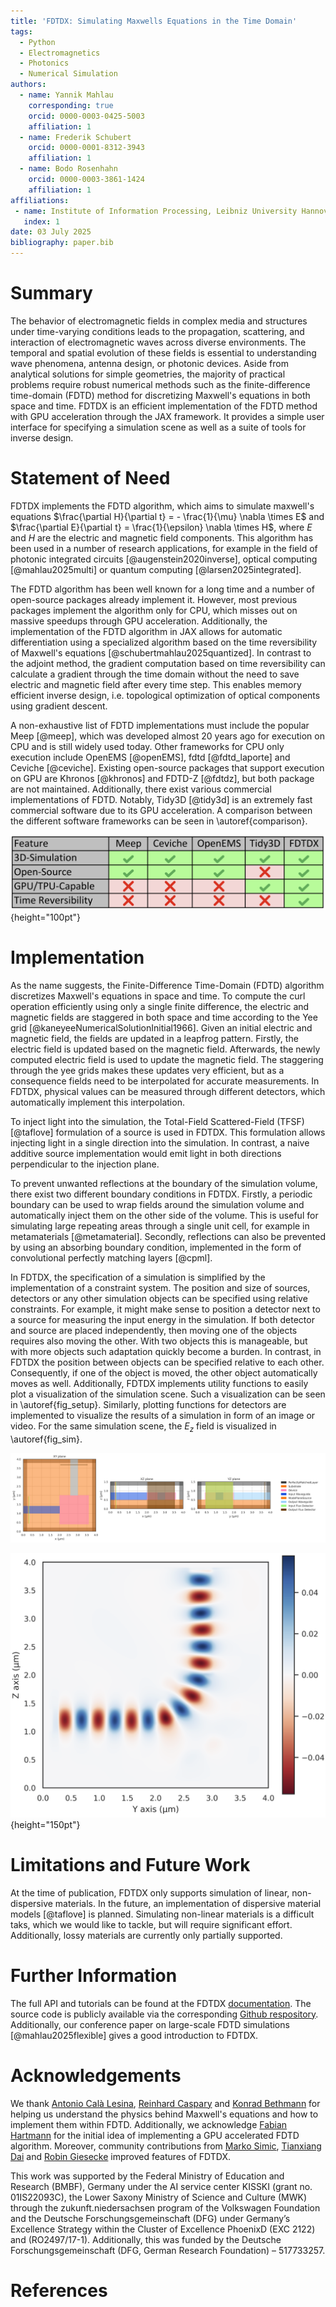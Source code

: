 ```yaml
---
title: 'FDTDX: Simulating Maxwells Equations in the Time Domain'
tags:
  - Python
  - Electromagnetics
  - Photonics
  - Numerical Simulation
authors:
  - name: Yannik Mahlau
    corresponding: true
    orcid: 0000-0003-0425-5003
    affiliation: 1
  - name: Frederik Schubert
    orcid: 0000-0001-8312-3943
    affiliation: 1
  - name: Bodo Rosenhahn
    orcid: 0000-0003-3861-1424
    affiliation: 1
affiliations:
 - name: Institute of Information Processing, Leibniz University Hannover, Germany
   index: 1
date: 03 July 2025
bibliography: paper.bib
---
```


# Summary

The behavior of electromagnetic fields in complex media and structures under time-varying conditions leads to the propagation, scattering, and interaction of electromagnetic waves across diverse environments. 
The temporal and spatial evolution of these fields is essential to understanding wave phenomena, antenna design, or photonic devices.
Aside from analytical solutions for simple geometries, the majority of practical problems require robust numerical methods such as the finite-difference time-domain (FDTD) method for discretizing Maxwell's equations in both space and time.
FDTDX is an efficient implementation of the FDTD method with GPU acceleration through the JAX framework.
It provides a simple user interface for specifying a simulation scene as well as a suite of tools for inverse design.


# Statement of Need

FDTDX implements the FDTD algorithm, which aims to simulate maxwell's equations $\frac{\partial H}{\partial t} = - \frac{1}{\mu} \nabla \times E$ and $\frac{\partial E}{\partial t} = \frac{1}{\epsilon} \nabla \times H$, where $E$ and $H$ are the electric and magnetic field components.
This algorithm has been used in a number of research applications, for example in the field of photonic integrated circuits [@augenstein2020inverse], optical computing [@mahlau2025multi] or quantum computing [@larsen2025integrated].

The FDTD algorithm has been well known for a long time and a number of open-source packages already implement it.
However, most previous packages implement the algorithm only for CPU, which misses out on massive speedups through GPU acceleration.
Additionally, the implementation of the FDTD algorithm in JAX allows for automatic differentiation using a specialized algorithm based on the time reversibility of Maxwell's equations [@schubertmahlau2025quantized].
In contrast to the adjoint method, the gradient computation based on time reversibility can calculate a gradient through the time domain without the need to save electric and magnetic field after every time step.
This enables memory efficient inverse design, i.e. topological optimization of optical components using gradient descent.

A non-exhaustive list of FDTD implementations must include the popular Meep [@meep], which was developed almost 20 years ago for execution on CPU and is still widely used today.
Other frameworks for CPU only execution include OpenEMS [@openEMS], fdtd [@fdtd_laporte] and Ceviche [@ceviche].
Existing open-source packages that support execution on GPU are Khronos [@khronos] and FDTD-Z [@fdtdz], but both package are not maintained.
Additionally, there exist various commercial implementations of FDTD.
Notably, Tidy3D [@tidy3d] is an extremely fast commercial software due to its GPU acceleration.
A comparison between the different software frameworks can be seen in \autoref{comparison}.

![Feature comparison between different FDTD software frameworks. \label{comparison} ](img/comparison.png){height="100pt"}

<!-- | Feature | Meep | Ceviche | openEMS | Tidy3D | FDTDX |
|---------|------|---------|---------|--------|-------|
| 3D-Simulation | yes | yes | yes | yes | yes |
| Open-Source | yes | yes | yes | no | yes |
| Time Reversibility | no | no | no | no | yes |
| GPU/TPU-capable | no | no | no | yes | yes | -->

<!-- +-------------------+------------+----------+----------+----------+----------+
| Feature           | Meep       | Ceviche  | openEMS  | Tidy3D   |FDTDX     |
|                   |            |          |          |          |          |
+:=================:+:==========:+:========:+:========:+:========:|:========:|
| 3D-Simulation     | yes        | yes      | yes      | yes      | yes      |
+-------------------+------------+----------+----------+----------+----------+
| Open-Source       | yes        | yes      | yes      | no       | yes      |
+-------------------+------------+----------+----------+----------+----------+
| Time Reversibility| no         | no       | no       | no       | yes      |
+-------------------+ -----------+----------+----------|----------+----------+
| GPU/TPU-capable   | no         | no       | no       | yes      | yes      |
+===================+============+==========+==========+==========+==========+
| Table 1: Feature Comparison between different FDTD Software frameworks     |
+============================================================================+ -->


# Implementation 

As the name suggests, the Finite-Difference Time-Domain (FDTD) algorithm discretizes Maxwell's equations in space and time.
To compute the curl operation efficiently using only a single finite difference, the electric and magnetic fields are staggered in both space and time according to the Yee grid [@kaneyeeNumericalSolutionInitial1966].
Given an initial electric and magnetic field, the fields are updated in a leapfrog pattern.
Firstly, the electric field is updated based on the magnetic field.
Afterwards, the newly computed electric field is used to update the magnetic field.
The staggering through the yee grids makes these updates very efficient, but as a consequence fields need to be interpolated for accurate measurements.
In FDTDX, physical values can be measured through different detectors, which automatically implement this interpolation.

To inject light into the simulation, the Total-Field Scattered-Field (TFSF) [@taflove] formulation of a source is used in FDTDX. 
This formulation allows injecting light in a single direction into the simulation.
In contrast, a naive additive source implementation would emit light in both directions perpendicular to the injection plane.

To prevent unwanted reflections at the boundary of the simulation volume, there exist two different boundary conditions in FDTDX.
Firstly, a periodic boundary can be used to wrap fields around the simulation volume and automatically inject them on the other side of the volume.
This is useful for simulating large repeating areas through a single unit cell, for example in metamaterials [@metamaterial].
Secondly, reflections can also be prevented by using an absorbing boundary condition, implemented in the form of convolutional perfectly matching layers [@cpml].

In FDTDX, the specification of a simulation is simplified by the implementation of a constraint system.
The position and size of sources, detectors or any other simulation objects can be specified using relative constraints.
For example, it might make sense to position a detector next to a source for measuring the input energy in the simulation.
If both detector and source are placed independently, then moving one of the objects requires also moving the other.
With two objects this is manageable, but with more objects such adaptation quickly become a burden.
In contrast, in FDTDX the position between objects can be specified relative to each other.
Consequently, if one of the object is moved, the other object automatically moves as well.
Additionally, FDTDX implements utility functions to easily plot a visualization of the simulation scene.
Such a visualization can be seen in \autoref{fig_setup}.
Similarly, plotting functions for detectors are implemented to visualize the results of a simulation in form of an image or video.
For the same simulation scene, the $E_z$ field is visualized in \autoref{fig_sim}.

![Visualization of a simulation scene using the ```fdtdx.plot_setup``` function. \label{fig_setup} ](img/setup.png)

![Visualization of the $E_z$ field in a simulation as output of an ```fdtdx.FieldDetector```. \label{fig_sim} ](img/simulation.png){height="150pt"}

<!-- \begin{figure}[h]
\centering
\includegraphics{img/setup.png}
\caption*{**Figure 1** Visualization of a simulation scene using the fdtdx.plot_setup function.\label{setup}}
\end{figure} -->

# Limitations and Future Work

At the time of publication, FDTDX only supports simulation of linear, non-dispersive materials. 
In the future, an implementation of dispersive material models [@taflove] is planned.
Simulating non-linear materials is a difficult taks, which we would like to tackle, but will require significant effort.
Additionally, lossy materials are currently only partially supported.

# Further Information

The full API and tutorials can be found at the FDTDX [documentation](https://ymahlau.github.io/fdtdx/). 
The source code is publicly available via the corresponding [Github respository](https://github.com/ymahlau/fdtdx).
Additionally, our conference paper on large-scale FDTD simulations [@mahlau2025flexible] gives a good introduction to FDTDX.

# Acknowledgements

We thank [Antonio Calà Lesina](https://www.hot.uni-hannover.de/de/calalesina), [Reinhard Caspary](https://www.phoenixd.uni-hannover.de/de/caspary) and [Konrad Bethmann](https://www.tnt.uni-hannover.de/de/staff/bethmann/) for helping us understand the physics behind Maxwell's equations and how to implement them within FDTD. 
Additionally, we acknowledge [Fabian Hartmann](https://www.tnt.uni-hannover.de/de/staff/hartmann/) for the initial idea of implementing a GPU accelerated FDTD algorithm.
Moreover, community contributions from [Marko Simic](https://github.com/msimicphysics), [Tianxiang Dai](https://github.com/txdai) and [Robin Giesecke](https://github.com/TheDarkchip) improved features of FDTDX.

This work was supported by the Federal Ministry of Education and Research (BMBF), Germany under the AI service center KISSKI (grant no. 01IS22093C), the Lower Saxony Ministry of Science and Culture (MWK) through the zukunft.niedersachsen program of the Volkswagen Foundation and the Deutsche Forschungsgemeinschaft (DFG) under Germany’s Excellence Strategy within the Cluster of Excellence PhoenixD (EXC 2122) and (RO2497/17-1). Additionally, this was funded by the Deutsche Forschungsgemeinschaft (DFG, German Research Foundation) – 517733257.

# References